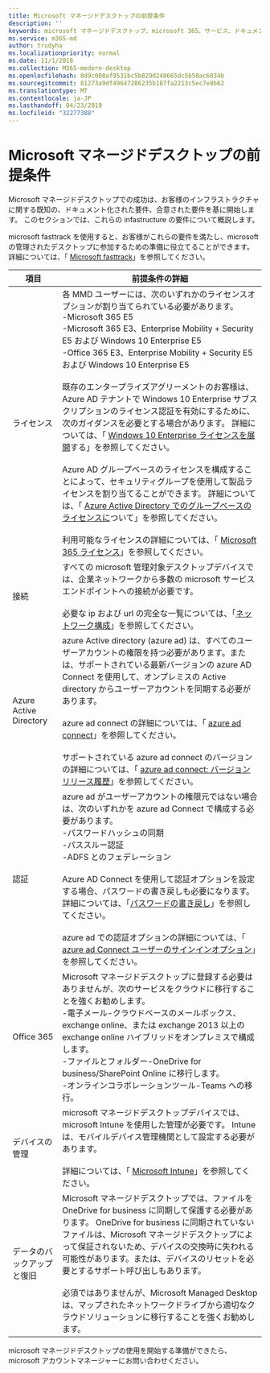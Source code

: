 ```yaml
---
title: Microsoft マネージドデスクトップの前提条件
description: ''
keywords: microsoft マネージドデスクトップ、microsoft 365、サービス、ドキュメント
ms.service: m365-md
author: trudyha
ms.localizationpriority: normal
ms.date: 11/1/2018
ms.collection: M365-modern-desktop
ms.openlocfilehash: 8d9c008af9531bc5b829d248665dc5b58ac6034b
ms.sourcegitcommit: 81273a9df49647286235b187fa2213c5ec7e8b62
ms.translationtype: MT
ms.contentlocale: ja-JP
ms.lasthandoff: 04/23/2019
ms.locfileid: "32277388"
---
```

# <a name="prerequisites-for-microsoft-managed-desktop"></a>Microsoft マネージドデスクトップの前提条件

<!--This topic is the target for a "Learn more" link in the Admin Portal (aka.ms/prereq-azure); do not delete.-->
<!--from Prerequisites -->

Microsoft マネージドデスクトップでの成功は、お客様のインフラストラクチャに関する既知の、ドキュメント化された要件、合意された要件を基に開始します。 このセクションでは、これらの infastructure の要件について概説します。 

microsoft fasttrack を使用すると、お客様がこれらの要件を満たし、microsoft の管理されたデスクトップに参加するための準備に役立てることができます。 詳細については、「 [Microsoft fasttrack](https://fasttrack.microsoft.com/about)」を参照してください。 

項目 | 前提条件の詳細
--- | ---
ライセンス | 各 MMD ユーザーには、次のいずれかのライセンスオプションが割り当てられている必要があります。<br>-Microsoft 365 E5<br>-Microsoft 365 E3、Enterprise Mobility + Security E5 および Windows 10 Enterprise E5<br>-Office 365 E3、Enterprise Mobility + Security E5 および Windows 10 Enterprise E5<br><br>既存のエンタープライズアグリーメントのお客様は、Azure AD テナントで Windows 10 Enterprise サブスクリプションのライセンス認証を有効にするために、次のガイダンスを必要とする場合があります。 詳細については、「 [Windows 10 Enterprise ライセンスを展開](https://docs.microsoft.com/windows/deployment/deploy-enterprise-licenses#enabling-subscription-activation-with-an-existing-ea)する」を参照してください。<br><br>Azure AD グループベースのライセンスを構成することによって、セキュリティグループを使用して製品ライセンスを割り当てることができます。 詳細については、「 [Azure Active Directory でのグループベースのライセンスに](https://docs.microsoft.com/en-us/azure/active-directory/fundamentals/active-directory-licensing-whatis-azure-portal)ついて」を参照してください。<br><br>利用可能なライセンスの詳細については、「 [Microsoft 365 ライセンス](https://www.microsoft.com/microsoft-365/compare-all-microsoft-365-plans)」を参照してください。
接続 |  すべての microsoft 管理対象デスクトップデバイスでは、企業ネットワークから多数の microsoft サービスエンドポイントへの接続が必要です。<br><br>必要な ip および url の完全な一覧については、「[ネットワーク構成](../get-ready/network.md)」を参照してください。 
Azure Active Directory |    azure Active directory (azure ad) は、すべてのユーザーアカウントの権限を持つ必要があります。または、サポートされている最新バージョンの azure AD Connect を使用して、オンプレミスの Active directory からユーザーアカウントを同期する必要があります。<br><br>azure ad connect の詳細については、「 [azure ad connect](https://docs.microsoft.com/azure/active-directory/hybrid/whatis-azure-ad-connect)」を参照してください。<br><br>サポートされている azure ad connect のバージョンの詳細については、「 [azure ad connect: バージョンリリース履歴](https://docs.microsoft.com/azure/active-directory/hybrid/reference-connect-version-history)」を参照してください。
認証 |    azure ad がユーザーアカウントの権限元ではない場合は、次のいずれかを azure ad Connect で構成する必要があります。<br>-パスワードハッシュの同期<br>-パススルー認証<br>-ADFS とのフェデレーション<br><br>Azure AD Connect を使用して認証オプションを設定する場合、パスワードの書き戻しも必要になります。 詳細については、「[パスワードの書き戻し](https://docs.microsoft.com/azure/active-directory/authentication/howto-sspr-writeback)」を参照してください。 <br><br>azure ad での認証オプションの詳細については、「 [azure ad Connect ユーザーのサインインオプション](https://docs.microsoft.com/azure/active-directory/connect/active-directory-aadconnect-user-signin)」を参照してください。
Office 365 |    Microsoft マネージドデスクトップに登録する必要はありませんが、次のサービスをクラウドに移行することを強くお勧めします。<br>-電子メール-クラウドベースのメールボックス、exchange online、または exchange 2013 以上の exchange online ハイブリッドをオンプレミスで構成します。<br>-ファイルとフォルダー-OneDrive for business/SharePoint Online に移行します。<br>-オンラインコラボレーションツール-Teams への移行。
デバイスの管理 | microsoft マネージドデスクトップデバイスでは、microsoft Intune を使用した管理が必要です。 Intune は、モバイルデバイス管理機関として設定する必要があります。<br><br>詳細については、「 [Microsoft Intune](https://www.microsoft.com/cloud-platform/microsoft-intune)」を参照してください。 
データのバックアップと復旧 | Microsoft マネージドデスクトップでは、ファイルを OneDrive for business に同期して保護する必要があります。 OneDrive for business に同期されていないファイルは、Microsoft マネージドデスクトップによって保証されないため、デバイスの交換時に失われる可能性があります。または、デバイスのリセットを必要とするサポート呼び出しもあります。<br><br>必須ではありませんが、Microsoft Managed Desktop は、マップされたネットワークドライブから適切なクラウドソリューションに移行することを強くお勧めします。  

microsoft マネージドデスクトップの使用を開始する準備ができたら、microsoft アカウントマネージャーにお問い合わせください。 
